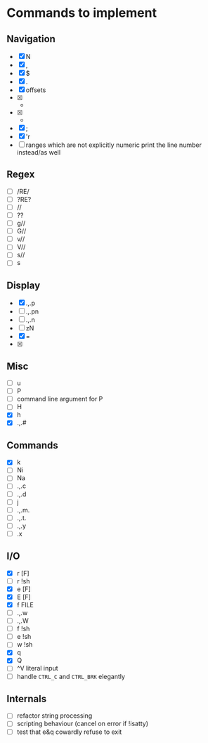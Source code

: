 Commands to implement
=====================

Navigation
----------

+ [x] N
+ [x] ,
+ [x] $
+ [x] .
+ [x] offsets
+ [x] +
+ [x] -
+ [x] ;
+ [x] 'r
+ [ ] ranges which are not explicitly numeric print the line number instead/as well

Regex
-----

+ [ ] /RE/
+ [ ] ?RE?
+ [ ] //
+ [ ] ??
+ [ ] g//
+ [ ] G//
+ [ ] v//
+ [ ] V//
+ [ ] s//
+ [ ] s

Display
-------

+ [x] .,.p
+ [ ] .,.pn
+ [ ] .,.n
+ [ ] zN
+ [x] =
+ [x] <CR>

Misc
----

+ [ ] u
+ [ ] P
+ [ ] command line argument for P
+ [ ] H
+ [x] h
+ [x] .,.#

Commands
--------

+ [x] k
+ [ ] Ni
+ [ ] Na
+ [ ] .,.c
+ [ ] .,.d
+ [ ] j
+ [ ] .,.m.
+ [ ] .,.t.
+ [ ] .,.y
+ [ ] .x

I/O
---

+ [x] r [F]
+ [ ] r !sh
+ [x] e [F]
+ [x] E [F]
+ [x] f FILE
+ [ ] .,.w
+ [ ] .,.W
+ [ ] f !sh
+ [ ] e !sh
+ [ ] w !sh
+ [x] q
+ [x] Q
+ [ ] ^V literal input
+ [ ] handle `CTRL_C` and `CTRL_BRK` elegantly

Internals
---------

+ [ ] refactor string processing
+ [ ] scripting behaviour (cancel on error if !isatty)
+ [ ] test that e&q cowardly refuse to exit
